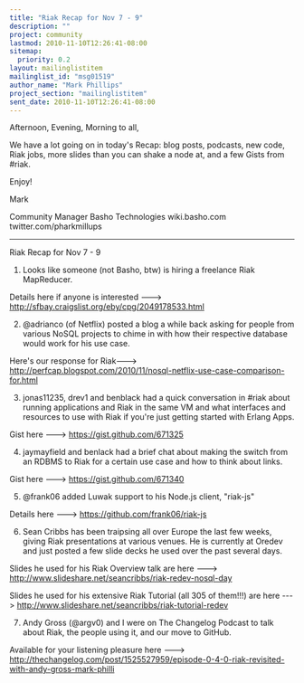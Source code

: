 ```yaml
---
title: "Riak Recap for Nov 7 - 9"
description: ""
project: community
lastmod: 2010-11-10T12:26:41-08:00
sitemap:
  priority: 0.2
layout: mailinglistitem
mailinglist_id: "msg01519"
author_name: "Mark Phillips"
project_section: "mailinglistitem"
sent_date: 2010-11-10T12:26:41-08:00
---
```



Afternoon, Evening, Morning to all,

We have a lot going on in today's Recap: blog posts, podcasts, new
code, Riak jobs, more slides than you can shake a node at, and a few
Gists from #riak.

Enjoy!

Mark

Community Manager
Basho Technologies
wiki.basho.com
twitter.com/pharkmillups

----

Riak Recap for Nov 7 - 9

1) Looks like someone (not Basho, btw) is hiring a freelance Riak MapReducer.

Details here if anyone is interested ---&gt;
http://sfbay.craigslist.org/eby/cpg/2049178533.html

2) @adrianco (of Netflix) posted a blog a while back asking for people
from various NoSQL projects to chime in with how their respective
database would work for his use case.

Here's our response for Riak---&gt;
http://perfcap.blogspot.com/2010/11/nosql-netflix-use-case-comparison-for.html

3) jonas11235, drev1 and benblack had a quick conversation in #riak
about running applications and Riak in the same VM and what interfaces
and resources to use with Riak if you're just getting started with
Erlang Apps.

Gist here ---&gt; https://gist.github.com/671325

4) jaymayfield and benlack had a brief chat about making the switch
from an RDBMS to Riak for a certain use case and how to think about
links.

Gist here ---&gt; https://gist.github.com/671340

5) @frank06 added Luwak support to his Node.js client, "riak-js"

Details here ---&gt; https://github.com/frank06/riak-js

6) Sean Cribbs has been traipsing all over Europe the last few weeks,
giving Riak presentations at various venues. He is currently at Oredev
and just posted a few slide decks he used over the past several days.

Slides he used for his Riak Overview talk are here ---&gt;
http://www.slideshare.net/seancribbs/riak-redev-nosql-day

Slides he used for his extensive Riak Tutorial (all 305 of them!!!)
are here ---&gt; http://www.slideshare.net/seancribbs/riak-tutorial-redev

7) Andy Gross (@argv0) and I were on The Changelog Podcast to talk
about Riak, the people using it, and our move to GitHub.

Available for your listening pleasure here ---&gt;
http://thechangelog.com/post/1525527959/episode-0-4-0-riak-revisited-with-andy-gross-mark-philli

